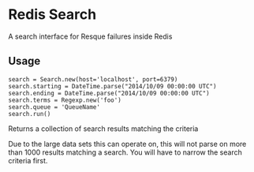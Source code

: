 # Redis Search

A search interface for Resque failures inside Redis

## Usage

```
search = Search.new(host='localhost', port=6379)
search.starting = DateTime.parse("2014/10/09 00:00:00 UTC")
search.ending = DateTime.parse("2014/10/09 00:00:00 UTC")
search.terms = Regexp.new('foo')
search.queue = 'QueueName'
search.run()
```

Returns a collection of search results matching the criteria

Due to the large data sets this can operate on, this will not parse on more than 1000 results matching a search. You will have to narrow the search criteria first.
